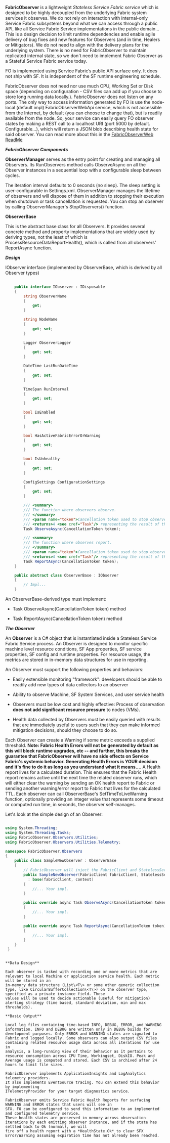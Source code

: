 
**FabricObserver** is a lightweight *Stateless Service Fabric service* which is designed to be highly decoupled from the underlying Fabric system services it observes. We do not rely on interaction with internal-only Service Fabric subsystems beyond what we can access through a public API, like all Service Fabric Service implementations in the public domain\... This is a design decision to limit runtime dependencies and enable agile delivery of bug fixes and new features for Observers (and in time, Healers or Mitigators). We do not need to align with the delivery plans for the underlying system. There is no need for FabricObserver to maintain replicated internal state, so we don't need to implement Fabric Observer as a Stateful Service Fabric service today. 

FO is implemented using Service Fabric’s public API surface only. It does not ship with SF. It is independent of the SF runtime engineering schedule.

FabricObserver does not need nor use much CPU, Working Set or Disk space (depending on configuration - CSV files can add up if you choose to store long running data locally.). FabricObserver does not listen on any ports. The only way to access information generated by FO is use the node-local (default impl) FabricObserverWebApi service, which is not accessible from the Internet, by default (you can choose to change that), but is readily available from the node. So, your service can easily query FO observer states by making a REST call to a localhost URI (port 5000 by default. Configurable...), which will return a JSON blob describing health state for said observer. You can read more about
this in the [FabricObserverWeb ReadMe](/FabricObserverWeb/ReadMe.md) 

***FabricObserver Components***  


**ObserverManager** serves as the entry point for creating and managing all Observers.
Its RunObservers method calls ObserveAsync on all the Observer instances in a
sequential loop with a configurable sleep between cycles.

The iteration interval defaults to 0 seconds (no sleep). The sleep setting is
user-configurable in Settings.xml. ObserverManager manages the lifetime of
observers and will dispose of them in addition to stopping their
execution when shutdown or task cancellation is requested. You can stop an observer
by calling ObserverManager's StopObservers() function.


**ObserverBase**  

This is the abstract base class for all Observers. It provides several concrete method and property implementations 
that are widely used by deriving types, not the least of which is ProcessResourceDataReportHealth(), which is called from all
observers' ReportAsync function.

***Design*** 

IObserver interface (implemented by ObserverBase, which is
derived by all Observer types)  
```C#
    
    public interface IObserver : IDisposable
    {
        string ObserverName
        {
            get;
        }

        string NodeName
        {
            get; set;
        }

        Logger ObserverLogger
        {
            get; set;
        }

        DateTime LastRunDateTime
        {
            get; set;
        }

        TimeSpan RunInterval
        {
            get; set;
        }

        bool IsEnabled
        {
            get; set;
        }

        bool HasActiveFabricErrorOrWarning
        {
            get; set;
        }

        bool IsUnhealthy
        {
            get; set;
        }

        ConfigSettings ConfigurationSettings
        {
            get; set;
        }

        /// <summary>
        /// The function where observers observe.
        /// </summary>
        /// <param name="token">Cancellation token used to stop observers.</param>
        /// <returns>A <see cref="Task"/> representing the result of the asynchronous operation.</returns>
        Task ObserveAsync(CancellationToken token);

        /// <summary>
        /// The function where observes report.
        /// </summary>
        /// <param name="token">Cancellation token used to stop observers.</param>
        /// <returns>A <see cref="Task"/> representing the result of the asynchronous operation.</returns>
        Task ReportAsync(CancellationToken token);
    }

    public abstract class ObserverBase : IObserver
    {
	    // Impl...
    }
```

An ObserverBase-derived type must implement:

-   Task ObserveAsync(CancellationToken token) method

-   Task ReportAsync(CancellationToken token) method 


***The Observer***

An **Observer** is a C\# object that is instantiated inside a Stateless
Service Fabric Service process. An Observer is designed to monitor
specific machine level resource conditions, SF App properties, SF service properties, SF config and runtime properties.
For resource usage, the metrics are stored in in-memory data structures for use in reporting.

An Observer must support the following properties and behaviors:

-   Easily extensible monitoring "framework": developers should be able
    to readily add new types of data collectors to an observer

-   Ability to observe Machine, SF System Services, and user service health

-   Observers must be low cost and highly effective: Process of
    observation **does not add significant resource pressure** to nodes
    (VMs).

-   Health data collected by Observers must be easily queried with
    results that are immediately useful to users such that they can make
    informed mitigation decisions, should they choose to do so.


Each Observer can create a Warning if some metric exceeds a supplied
threshold. **Note: Fabric Health Errors will not be generated by default as this will block
runtime upgrades, etc -- and further, this breaks the guarantee that
FabricObserver will have no side effects on Service Fabric's systemic
behavior. Generating Health Errors is **YOUR** decision and it's fine to do it as long as you understand what it means...**. 
A Health report lives for a calculated duration. This ensures that the Fabric Health report remains
active until the next time the related observer runs, which will either
clear the warning by sending an OK health report to Fabric or sending another
warning/error report to Fabric that lives for the calculated TTL. Each observer can call ObserverBase's SetTimeToLiveWarning function,
optionally providing an integer value that represents some timeout or computed run time, in seconds, the observer self-manages.


Let's look at the simple design of an Observer:
``` C#

using System.Threading;
using System.Threading.Tasks;
using FabricObserver.Observers.Utilities;
using FabricObserver.Observers.Utilities.Telemetry;

namespace FabricObserver.Observers
{
    public class SampleNewObserver : ObserverBase
    {
        // FabricObserver will inject the FabricClient and StatelessServiceContext instances at runtime.        
        public SampleNewObserver(FabricClient fabricClient, StatelessServiceContext context)
          : base(fabricClient, context)
        {
            //... Your impl.
        }

        public override async Task ObserveAsync(CancellationToken token)
        {
            //... Your impl.
        }

        public override async Task ReportAsync(CancellationToken token)
        {
            //... Your impl.
        }
    }
 }
```
 ```

**Data Design**

Each observer is tasked with recording one or more metrics that are
relevant to local Machine or application service health. Each metric will be stored in an
in-memory data structure (List\<T\> or some other generic collection
type, like CircularBufferCollection\<T\>) on the observer type, specified as a private instance field. These
values will be used to decide actionable (useful for mitigation)
alerting strategy (time based, standard deviation, min and max
thresholds).

**Basic Output**

Local log files containing time-based INFO, DEBUG, ERROR, and WARNING
information. INFO and DEBUG are written only in DEBUG builds for
development purposes. Only ERROR and WARNING states are signaled to
Fabric and logged locally. Some observers can also output CSV files
containing related resource usage data across all iterations for use in
analysis, a long-running view of their behavior as it pertains to
resource consumption across CPU Time, Workingset, DiskIO. Peak and
Average usage is computed and stored. Each CSV is archived after 24
hours to limit file sizes.

FabricObserver implements ApplicationInsights and LogAnalytics telemetry providers.
It also implements EventSource tracing. You can extend this behavior by implementing 
ITelemetryProvider for your target diagnostics service. 

FabricObserver emits Service Fabric Health Reports for surfacing WARNING and ERROR states that users will see in
SFX. FO can be configured to send this information to an implemented and configured telemetry service. 
These health states are preserved in memory across observation
iterations by each emitting observer instance, and if the state has settled back to Ok (normal), we will
fire off a health report with a *HealthState.Ok* to clear SFX
Error/Warning assuming expiration time has not already been reached.
